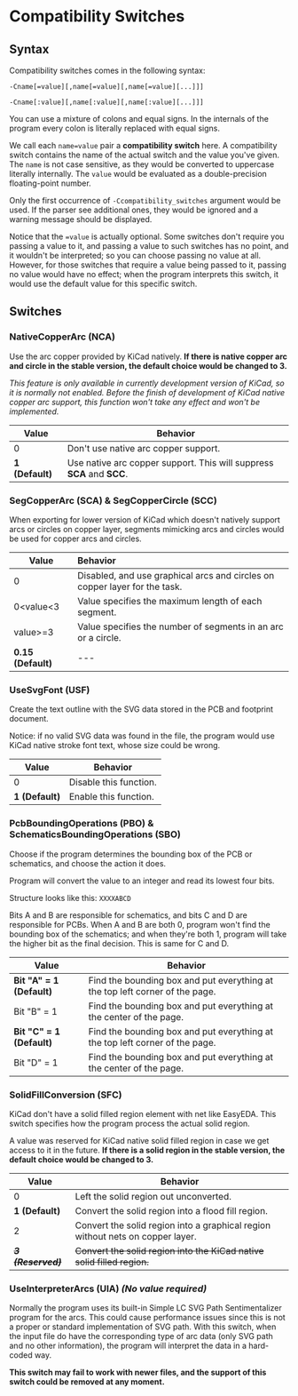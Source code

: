 # Compatibility Switches
## Syntax
Compatibility switches comes in the following syntax:

`-Cname[=value][,name[=value][,name[=value][...]]]`

`-Cname[:value][,name[:value][,name[:value][...]]]`

You can use a mixture of colons and equal signs. In the internals of the program every colon is literally replaced with equal signs.

We call each `name=value` pair a **compatibility switch** here. A compatibility switch contains the name of the actual switch and the value you've given. The `name` is not case sensitive, as they would be converted to uppercase literally internally. The `value` would be evaluated as a double-precision floating-point number.

Only the first occurrence of `-Ccompatibility_switches` argument would be used. If the parser see additional ones, they would be ignored and a warning message should be displayed.

Notice that the `=value` is actually optional. Some switches don't require you passing a value to it, and passing a value to such switches has no point, and it wouldn't be interpreted; so you can choose passing no value at all. However, for those switches that require a value being passed to it, passing no value would have no effect; when the program interprets this switch, it would use the default value for this specific switch.

## Switches

### NativeCopperArc (NCA)

Use the arc copper provided by KiCad natively. **If there is native copper arc and circle in the stable version, the default choice would be changed to 3.**

*This feature is only available in currently development version of KiCad, so it is normally not enabled. Before the finish of development of KiCad native copper arc support, this function won't take any effect and won't be implemented.*

| Value           | Behavior                                                     |
| --------------- | ------------------------------------------------------------ |
| 0               | Don't use native arc copper support.                         |
| **1 (Default)** | Use native arc copper support. This will suppress **SCA** and **SCC**. |

### SegCopperArc (SCA) & SegCopperCircle (SCC)

When exporting for lower version of KiCad which doesn't natively support arcs or circles on copper layer, segments mimicking arcs and circles would be used for copper arcs and circles.

| Value              | Behavior                                                     |
| ------------------ | :----------------------------------------------------------- |
| 0                  | Disabled, and use graphical arcs and circles on copper layer for the task. |
| 0<value<3          | Value specifies the maximum length of each segment.          |
| value>=3           | Value specifies the number of segments in an arc or a circle. |
| **0.15 (Default)** | ---                                                          |

### UseSvgFont (USF)

Create the text outline with the SVG data stored in the PCB and footprint document.

Notice: if no valid SVG data was found in the file, the program would use KiCad native stroke font text, whose size could be wrong.

| Value           | Behavior               |
| --------------- | ---------------------- |
| 0               | Disable this function. |
| **1 (Default)** | Enable this function.  |

### PcbBoundingOperations (PBO) & SchematicsBoundingOperations (SBO)

Choose if the program determines the bounding box of the PCB or schematics, and choose the action it does.

Program will convert the value to an integer and read its lowest four bits.

Structure looks like this: `XXXXABCD`

Bits A and B are responsible for schematics, and bits C and D are responsible for PCBs. When A and B are both 0, program won't find the bounding box of the schematics; and when they're both 1, program will take the higher bit as the final decision. This is same for C and D.

| Value                     | Behavior                                                     |
| ------------------------- | ------------------------------------------------------------ |
| **Bit "A" = 1 (Default)** | Find the bounding box and put everything at the top left corner of the page. |
| Bit "B" = 1               | Find the bounding box and put everything at the center of the page. |
| **Bit "C" = 1 (Default)** | Find the bounding box and put everything at the top left corner of the page. |
| Bit "D" = 1               | Find the bounding box and put everything at the center of the page. |

### SolidFillConversion (SFC)

KiCad don't have a solid filled region element with net like EasyEDA. This switch specifies how the program process the actual solid region.

A value was reserved for KiCad native solid filled region in case we get access to it in the future. **If there is a solid region in the stable version, the default choice would be changed to 3.**

| Value                  | Behavior                                                     |
| ---------------------- | ------------------------------------------------------------ |
| 0                      | Left the solid region out unconverted.                       |
| **1 (Default)**        | Convert the solid region into a flood fill region.           |
| 2                      | Convert the solid region into a graphical region without nets on copper layer. |
| ~~***3 (Reserved)***~~ | ~~Convert the solid region into the KiCad native solid filled region.~~ |

### UseInterpreterArcs (UIA) *(No value required)*

Normally the program uses its built-in Simple LC SVG Path Sentimentalizer program for the arcs. This could cause performance issues since this is not a proper or standard implementation of SVG path. With this switch, when the input file do have the corresponding type of arc data (only SVG path and no other information), the program will interpret the data in a hard-coded way.

**This switch may fail to work with newer files, and the support of this switch could be removed at any moment.**